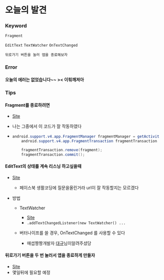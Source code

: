 # 오늘의 발견

### Keyword
`Fragment` 

`EditText` `TextWatcher` `OnTextChanged`

`뒤로가기 버튼을 눌러 앱을 종료해보자`




### Error

#### 오늘의 에러는 없었습니다~~ >< 이힊깨져아



### Tips

#### Fragment를 종료하려면

- [Site](https://stackoverflow.com/questions/20812922/how-to-close-the-current-fragment-by-using-button-like-the-back-button)

- 나는 그중에서 이 코드가 잘 작동하였다

- ```java
  android.support.v4.app.FragmentManager fragmentManager = getActivity().getSupportFragmentManager();
      android.support.v4.app.FragmentTransaction fragmentTransaction = fragmentManager.beginTransaction();
  
      fragmentTransaction.remove(fragment);
      fragmentTransaction.commit();
  ```



#### EditText의 상태를 계속 리스닝 하고싶을때

* [Site](https://www.facebook.com/groups/codingeverybody/?multi_permalinks=2554552477918606&notif_id=1544524855211090&notif_t=feedback_reaction_generic)

  * 페이스북 생활코딩에 질문을올린거라 url이 잘 작동할지는 모르겠다

* 방법

  * TextWatcher

    * [Site](http://kanzler.tistory.com/54)
    * `.addTextChangedListener(new TextWatcher() ...`

  * 버터나이프를 쓸 경우, OnTextChanged 를 사용할 수 있다

    * 매셥짱짱개발자 [대규](https://github.com/bigstark)님이알려주셨당


#### 뒤로가기 버튼을 두 번 눌러서 앱을 종료하게 만들자

* [Site](http://dsnight.tistory.com/14)
* 몇일뒤에 필요할 예정



